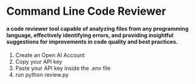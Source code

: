 # Command Line Code Reviewer
#### a code reviewer tool capable of analyzing files from any programming language, effectively identifying errors, and providing insightful suggestions for improvements in code quality and best practices.

1. Create an Open AI Account
2. Copy your API key
3. Paste your API key inside the .env file
4. run python review.py
